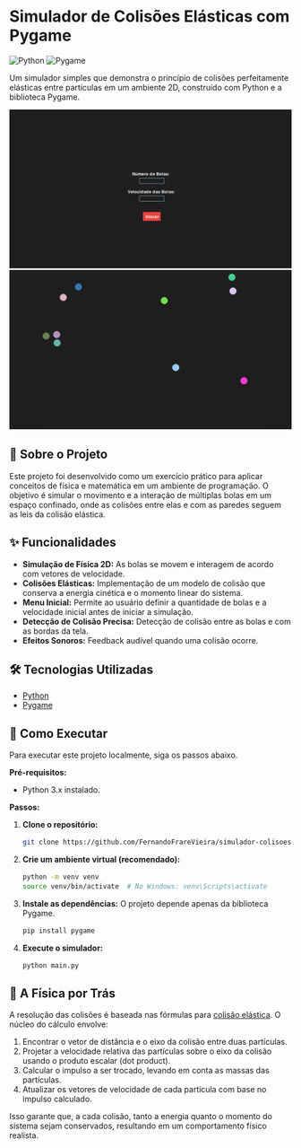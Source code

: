 # Simulador de Colisões Elásticas com Pygame

![Python](https://img.shields.io/badge/Python-3.10%2B-blue)
![Pygame](https://img.shields.io/badge/Pygame-2.5%2B-green)

Um simulador simples que demonstra o princípio de colisões perfeitamente elásticas entre partículas em um ambiente 2D, construído com Python e a biblioteca Pygame.

<img src="images/menu.png" alt="Diagrama de Blocos do Projeto" width="1100"/>

<img src="images/animacao.gif" alt="Diagrama de Blocos do Projeto" width="1100"/>

## 📜 Sobre o Projeto

Este projeto foi desenvolvido como um exercício prático para aplicar conceitos de física e matemática em um ambiente de programação. O objetivo é simular o movimento e a interação de múltiplas bolas em um espaço confinado, onde as colisões entre elas e com as paredes seguem as leis da colisão elástica.

## ✨ Funcionalidades

* **Simulação de Física 2D:** As bolas se movem e interagem de acordo com vetores de velocidade.
* **Colisões Elásticas:** Implementação de um modelo de colisão que conserva a energia cinética e o momento linear do sistema.
* **Menu Inicial:** Permite ao usuário definir a quantidade de bolas e a velocidade inicial antes de iniciar a simulação.
* **Detecção de Colisão Precisa:** Detecção de colisão entre as bolas e com as bordas da tela.
* **Efeitos Sonoros:** Feedback audível quando uma colisão ocorre.

## 🛠️ Tecnologias Utilizadas

* [Python](https://www.python.org/)
* [Pygame](https://www.pygame.org/news)

## 🚀 Como Executar

Para executar este projeto localmente, siga os passos abaixo.

**Pré-requisitos:**
* Python 3.x instalado.

**Passos:**

1.  **Clone o repositório:**
    ```bash
    git clone https://github.com/FernandoFrareVieira/simulador-colisoes-elasticas.git
    ```
2.  **Crie um ambiente virtual (recomendado):**
    ```bash
    python -m venv venv
    source venv/bin/activate  # No Windows: venv\Scripts\activate
    ```

3.  **Instale as dependências:**
    O projeto depende apenas da biblioteca Pygame.
    ```bash
    pip install pygame
    ```

4.  **Execute o simulador:**
    ```bash
    python main.py
    ```

## 🧠 A Física por Trás

A resolução das colisões é baseada nas fórmulas para [colisão elástica](https://pt.wikipedia.org/wiki/Colis%C3%A3o_el%C3%A1stica). O núcleo do cálculo envolve:

1.  Encontrar o vetor de distância e o eixo da colisão entre duas partículas.
2.  Projetar a velocidade relativa das partículas sobre o eixo da colisão usando o produto escalar (dot product).
3.  Calcular o impulso a ser trocado, levando em conta as massas das partículas.
4.  Atualizar os vetores de velocidade de cada partícula com base no impulso calculado.

Isso garante que, a cada colisão, tanto a energia quanto o momento do sistema sejam conservados, resultando em um comportamento físico realista.